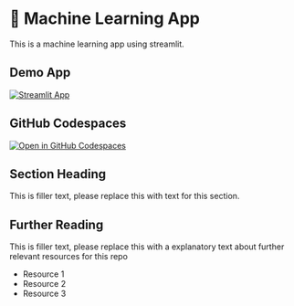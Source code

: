 # 🤖 Machine Learning App

This is a machine learning app using streamlit.

## Demo App

[![Streamlit App](https://static.streamlit.io/badges/streamlit_badge_black_white.svg)](https://gv-machinelearning.streamlit.app/)

## GitHub Codespaces

[![Open in GitHub Codespaces](https://github.com/codespaces/badge.svg)](https://codespaces.new/streamlit/app-starter-kit?quickstart=1)

## Section Heading

This is filler text, please replace this with text for this section.

## Further Reading

This is filler text, please replace this with a explanatory text about further relevant resources for this repo
- Resource 1
- Resource 2
- Resource 3
